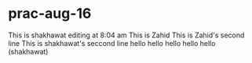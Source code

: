 # prac-aug-16
This is shakhawat
editing at 8:04 am
This is Zahid
This is Zahid's second line
This is shakhawat's seccond line
hello hello hello hello hello (shakhawat)